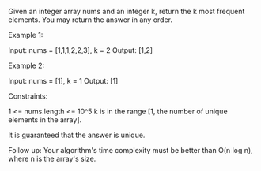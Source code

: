 Given an integer array nums and an integer k, return the k most frequent elements. You may return the answer in any order.

 

Example 1:

Input: nums = [1,1,1,2,2,3], k = 2
Output: [1,2]

Example 2:

Input: nums = [1], k = 1
Output: [1]
 

Constraints:

1 <= nums.length <= 10^5
k is in the range [1, the number of unique elements in the array].

It is guaranteed that the answer is unique.
 

Follow up: Your algorithm's time complexity must be better than O(n log n), where n is the array's size.

